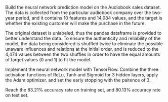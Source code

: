 Build the neural network prediction model on the Audiobook sales dataset. The data is collected from the particular audiobook company over the two-year period, and it contains 
10 features and 14,084 values, and the target is whether the existing customer will make the purchase in the future. 

The original dataset is unlabeled, thus the pandas dataframe is provided to better understand the data. To ensure the authenticity and reliability of the model, the data being 
considered is shuffled twice to eliminate the possible unaware influences and relations at the initial order, and is reduced to the 4,474 values between the two shuffles in order to have the equal amounts of target values (0 and 1) to fit the model.

Implement the neural network model with TensorFlow. Combine the three activation functions of ReLu, Tanh and Sigmoid for 3 hidden layers, apply the Adam optimizer.
and set the early stopping with the paitence of 3.

Reach the 83.21% accuracy rate on training set, and 80.13% accuracy rate on test set. 
